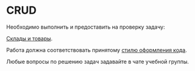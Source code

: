 # CRUD

Необходимо выполнить и предоставить на проверку задачу:

[Склады и товары](stocks_products).

Работа должна соответствовать принятому [стилю оформления кода](https://github.com/netology-code/codestyle/tree/master/python).

Любые вопросы по решению задач задавайте в чате учебной группы.
